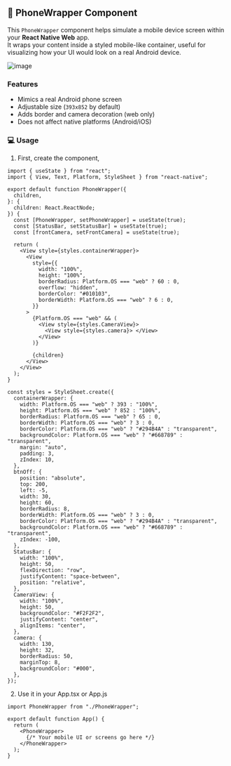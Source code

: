 ## 📱 PhoneWrapper Component 

This `PhoneWrapper` component helps simulate a mobile device screen within your **React Native Web** app.  
It wraps your content inside a styled mobile-like container, useful for visualizing how your UI would look on a real Android device.

![image](https://github.com/user-attachments/assets/bcf31eef-a4b0-4c53-af13-c0e481cd75ba)



### Features
- Mimics a real Android phone screen
- Adjustable size (`393x852` by default)
- Adds border and camera decoration (web only)
- Does not affect native platforms (Android/iOS)

### 💻 Usage
1. First, create the component, 

```tsx
import { useState } from "react";
import { View, Text, Platform, StyleSheet } from "react-native";

export default function PhoneWrapper({
  children,
}: {
  children: React.ReactNode;
}) {
  const [PhoneWrapper, setPhoneWrapper] = useState(true);
  const [StatusBar, setStatusBar] = useState(true);
  const [frontCamera, setFrontCamera] = useState(true);

  return (
    <View style={styles.containerWrapper}>
      <View
        style={{
          width: "100%",
          height: "100%",
          borderRadius: Platform.OS === "web" ? 60 : 0,
          overflow: "hidden",
          borderColor: "#010103",
          borderWidth: Platform.OS === "web" ? 6 : 0,
        }}
      >
        {Platform.OS === "web" && (
          <View style={styles.CameraView}>
            <View style={styles.camera}> </View>
          </View>
        )}

        {children}
      </View>
    </View>
  );
}

const styles = StyleSheet.create({
  containerWrapper: {
    width: Platform.OS === "web" ? 393 : "100%",
    height: Platform.OS === "web" ? 852 : "100%",
    borderRadius: Platform.OS === "web" ? 65 : 0,
    borderWidth: Platform.OS === "web" ? 3 : 0,
    borderColor: Platform.OS === "web" ? "#294B4A" : "transparent",
    backgroundColor: Platform.OS === "web" ? "#668789" : "transparent",
    margin: "auto",
    padding: 3,
    zIndex: 10,
  },
  btnOff: {
    position: "absolute",
    top: 200,
    left: -5,
    width: 30,
    height: 60,
    borderRadius: 8,
    borderWidth: Platform.OS === "web" ? 3 : 0,
    borderColor: Platform.OS === "web" ? "#294B4A" : "transparent",
    backgroundColor: Platform.OS === "web" ? "#668789" : "transparent",
    zIndex: -100,
  },
  StatusBar: {
    width: "100%",
    height: 50,
    flexDirection: "row",
    justifyContent: "space-between",
    position: "relative",
  },
  CameraView: {
    width: "100%",
    height: 50,
    backgroundColor: "#F2F2F2",
    justifyContent: "center",
    alignItems: "center",
  },
  camera: {
    width: 130,
    height: 32,
    borderRadius: 50,
    marginTop: 8,
    backgroundColor: "#000",
  },
});

```

2. Use it in your App.tsx or App.js

```tsx
import PhoneWrapper from "./PhoneWrapper";

export default function App() {
  return (
    <PhoneWrapper>
      {/* Your mobile UI or screens go here */}
    </PhoneWrapper>
  );
}
```
